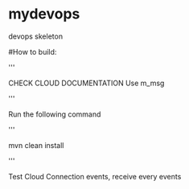 # mydevops
devops skeleton

#How to build:

'''

CHECK CLOUD DOCUMENTATION
Use m_msg

'''

Run the following command

'''

mvn clean install

'''

Test Cloud Connection events, receive every events
